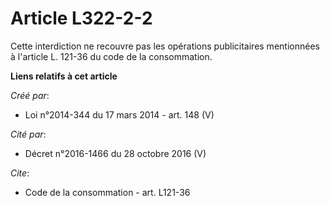 # Article L322-2-2

Cette interdiction ne recouvre pas les opérations publicitaires mentionnées à l'article L. 121-36 du code de la consommation.

**Liens relatifs à cet article**

_Créé par_:

  - Loi n°2014-344 du 17 mars 2014 - art. 148 (V)

_Cité par_:

  - Décret n°2016-1466 du 28 octobre 2016 (V)

_Cite_:

  - Code de la consommation - art. L121-36
